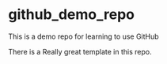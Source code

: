 # github_demo_repo
This is a demo repo for learning to use GitHub

There is a Really great template in this repo.